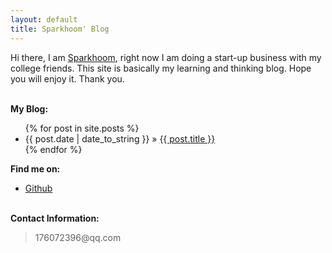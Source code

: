 ```yaml
---
layout: default
title: Sparkhoom' Blog
---
```


Hi there, I am [Sparkhoom](resume.html), right now I am doing a start-up business with my college friends.
This site is basically my learning and thinking blog. Hope you will enjoy it.
Thank you.

<p><br /><b>My Blog:</b></p>
  <ul class="posts">
    {% for post in site.posts %}
      <li><span>{{ post.date | date_to_string }}</span> &raquo; <a href="{{ post.url }}">{{ post.title }}</a></li>
    {% endfor %}
  </ul>

<p><b>Find me on:</b></p>

<ul>

<li><a href="http://github.com/sparkhoom/">Github</a></li>

</ul>
<p><br /><b>Contact Information:</b></p>

<blockquote>
176072396@qq.com
</blockquote>

